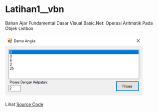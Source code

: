# Latihan1__vbn
Bahan Ajar Fundamental Dasar Visual Basic.Net: Operasi Aritmatik Pada Objek Listbox<br><br>
<img src="https://github.com/RizkyKhapidsyah/Latihan1__vbn/blob/master/results/Capture.PNG"><br><br>
Lihat <a href="https://github.com/RizkyKhapidsyah/Latihan1__vbn/blob/master/DemoAngka.vb">Source Code</a>
